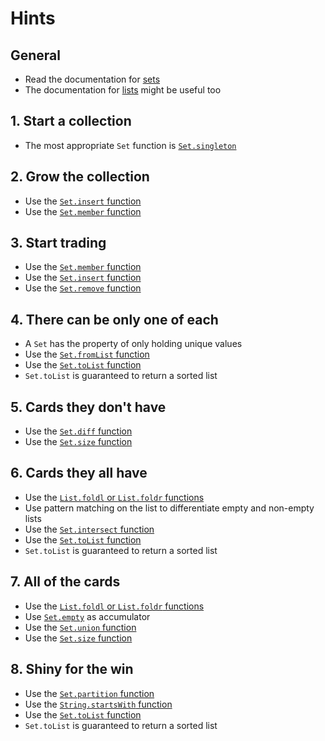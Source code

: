 # Hints

## General

- Read the documentation for [sets][set]
- The documentation for [lists][lists] might be useful too

## 1. Start a collection

- The most appropriate `Set` function is [`Set.singleton`][singleton]

## 2. Grow the collection

- Use the [`Set.insert` function][insert]
- Use the [`Set.member` function][member]

## 3. Start trading

- Use the [`Set.member` function][member]
- Use the [`Set.insert` function][insert]
- Use the [`Set.remove` function][remove]

## 4. There can be only one of each

- A `Set` has the property of only holding unique values
- Use the [`Set.fromList` function][fromList]
- Use the [`Set.toList` function][toList]
- `Set.toList` is guaranteed to return a sorted list

## 5. Cards they don't have

- Use the [`Set.diff` function][diff]
- Use the [`Set.size` function][size]

## 6. Cards they all have

- Use the [`List.foldl` or `List.foldr` functions][fold]
- Use pattern matching on the list to differentiate empty and non-empty lists
- Use the [`Set.intersect` function][intersect]
- Use the [`Set.toList` function][toList]
- `Set.toList` is guaranteed to return a sorted list

## 7. All of the cards

- Use the [`List.foldl` or `List.foldr` functions][fold]
- Use [`Set.empty`][empty] as accumulator
- Use the [`Set.union` function][union]
- Use the [`Set.size` function][size]

## 8. Shiny for the win

- Use the [`Set.partition` function][partition]
- Use the [`String.startsWith` function][startsWith]
- Use the [`Set.toList` function][toList]
- `Set.toList` is guaranteed to return a sorted list


[set]: https://package.elm-lang.org/packages/elm/core/latest/Set
[lists]: https://package.elm-lang.org/packages/elm/core/latest/List
[singleton]: https://package.elm-lang.org/packages/elm/core/latest/Set#singleton
[member]: https://package.elm-lang.org/packages/elm/core/latest/Set#member
[insert]: https://package.elm-lang.org/packages/elm/core/latest/Set#insert
[remove]: https://package.elm-lang.org/packages/elm/core/latest/Set#remove
[fromList]: https://package.elm-lang.org/packages/elm/core/latest/Set#fromList
[toList]: https://package.elm-lang.org/packages/elm/core/latest/Set#toList
[diff]: https://package.elm-lang.org/packages/elm/core/latest/Set#diff
[size]: https://package.elm-lang.org/packages/elm/core/latest/Set#size
[fold]: https://package.elm-lang.org/packages/elm/core/latest/List#foldl
[intersect]: https://package.elm-lang.org/packages/elm/core/latest/Set#intersect
[empty]: https://package.elm-lang.org/packages/elm/core/latest/Set#empty
[union]: https://package.elm-lang.org/packages/elm/core/latest/Set#union
[partition]: https://package.elm-lang.org/packages/elm/core/latest/Set#partition
[startsWith]: https://package.elm-lang.org/packages/elm/core/latest/String#startsWith

